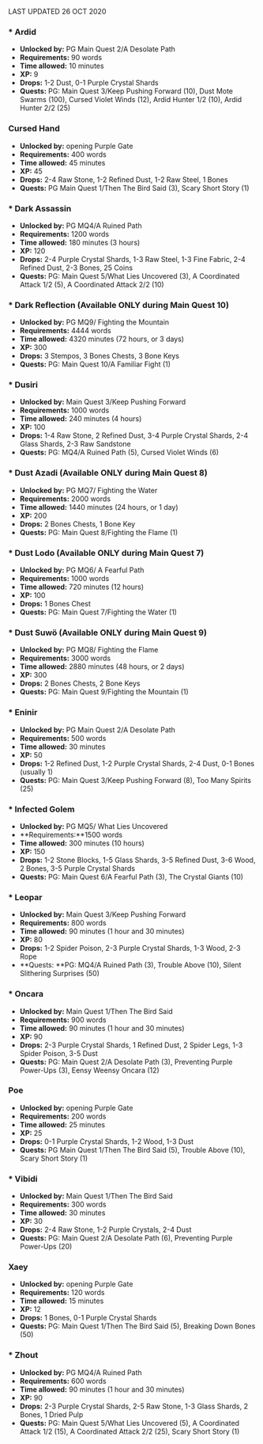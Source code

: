 LAST UPDATED 26 OCT 2020

### * Ardid

- **Unlocked by:** PG Main Quest 2/A Desolate Path
- **Requirements:** 90 words
- **Time allowed:** 10 minutes
- **XP:** 9
- **Drops:** 1-2 Dust, 0-1 Purple Crystal Shards
- **Quests:** PG: Main Quest 3/Keep Pushing Forward (10), Dust Mote Swarms (100), Cursed Violet Winds (12), Ardid Hunter 1/2 (10), Ardid Hunter 2/2 (25)

### Cursed Hand

- **Unlocked by:** opening Purple Gate
- **Requirements:** 400 words
- **Time allowed:** 45 minutes
- **XP:** 45
- **Drops:** 2-4 Raw Stone, 1-2 Refined Dust, 1-2 Raw Steel, 1 Bones
- **Quests:** PG Main Quest 1/Then The Bird Said (3), Scary Short Story (1)

### * Dark Assassin

- **Unlocked by:** PG MQ4/A Ruined Path
- **Requirements:** 1200 words
- **Time allowed:** 180 minutes (3 hours)
- **XP:** 120
- **Drops:** 2-4 Purple Crystal Shards, 1-3 Raw Steel, 1-3 Fine Fabric, 2-4 Refined Dust, 2-3 Bones, 25 Coins
- **Quests:** PG: Main Quest 5/What Lies Uncovered (3), A Coordinated Attack 1/2 (5), A Coordinated Attack 2/2 (10)

### * Dark Reflection (Available ONLY during Main Quest 10)

- **Unlocked by:** PG MQ9/ Fighting the Mountain
- **Requirements:** 4444 words
- **Time allowed:** 4320 minutes (72 hours, or 3 days)
- **XP:** 300
- **Drops:** 3 Stempos, 3 Bones Chests, 3 Bone Keys
- **Quests:** PG: Main Quest 10/A Familiar Fight (1)

### * Dusiri

- **Unlocked by:** Main Quest 3/Keep Pushing Forward
- **Requirements:** 1000 words
- **Time allowed:** 240 minutes (4 hours)
- **XP:** 100
- **Drops:** 1-4 Raw Stone, 2 Refined Dust, 3-4 Purple Crystal Shards, 2-4 Glass Shards, 2-3 Raw Sandstone
- **Quests:** PG: MQ4/A Ruined Path (5), Cursed Violet Winds (6)

### * Dust Azadi (Available ONLY during Main Quest 8)

- **Unlocked by:** PG MQ7/ Fighting the Water
- **Requirements:** 2000 words
- **Time allowed:** 1440 minutes (24 hours, or 1 day)
- **XP:** 200
- **Drops:** 2 Bones Chests, 1 Bone Key
- **Quests:** PG: Main Quest 8/Fighting the Flame (1)

### * Dust Lodo (Available ONLY during Main Quest 7)

- **Unlocked by:** PG MQ6/ A Fearful Path
- **Requirements:** 1000 words
- **Time allowed:** 720 minutes (12 hours)
- **XP:** 100
- **Drops:** 1 Bones Chest
- **Quests:** PG: Main Quest 7/Fighting the Water (1)

### * Dust Suwö (Available ONLY during Main Quest 9)

- **Unlocked by:** PG MQ8/ Fighting the Flame
- **Requirements:** 3000 words
- **Time allowed:** 2880 minutes (48 hours, or 2 days)
- **XP:** 300
- **Drops:** 2 Bones Chests, 2 Bone Keys
- **Quests:** PG: Main Quest 9/Fighting the Mountain (1)

### * Eninir

- **Unlocked by:** PG Main Quest 2/A Desolate Path
- **Requirements:** 500 words
- **Time allowed:** 30 minutes
- **XP:** 50
- **Drops:** 1-2 Refined Dust, 1-2 Purple Crystal Shards, 2-4 Dust, 0-1 Bones (usually 1)
- **Quests:** PG: Main Quest 3/Keep Pushing Forward (8), Too Many Spirits (25)

### * Infected Golem

- **Unlocked by:** PG MQ5/ What Lies Uncovered
- **Requirements:**1500 words
- **Time allowed:** 300 minutes (10 hours)
- **XP:** 150
- **Drops:** 1-2 Stone Blocks, 1-5 Glass Shards, 3-5 Refined Dust, 3-6 Wood, 2 Bones, 3-5 Purple Crystal Shards
- **Quests:** PG: Main Quest 6/A Fearful Path (3), The Crystal Giants (10)

### * Leopar

- **Unlocked by:** Main Quest 3/Keep Pushing Forward
- **Requirements:** 800 words
- **Time allowed:** 90 minutes (1 hour and 30 minutes)
- **XP:** 80
- **Drops:** 1-2 Spider Poison, 2-3 Purple Crystal Shards, 1-3 Wood, 2-3 Rope
- **Quests: **PG: MQ4/A Ruined Path (3), Trouble Above (10), Silent Slithering Surprises (50)

### * Oncara

- **Unlocked by:**  Main Quest 1/Then The Bird Said
- **Requirements:** 900 words
- **Time allowed:** 90 minutes (1 hour and 30 minutes)
- **XP:** 90
- **Drops:** 2-3 Purple Crystal Shards, 1 Refined Dust, 2 Spider Legs, 1-3 Spider Poison, 3-5 Dust
- **Quests:** PG: Main Quest 2/A Desolate Path (3), Preventing Purple Power-Ups (3), Eensy Weensy Oncara (12)

### Poe

- **Unlocked by:** opening Purple Gate
- **Requirements:** 200 words
- **Time allowed:** 25 minutes
- **XP:** 25
- **Drops:** 0-1 Purple Crystal Shards, 1-2 Wood, 1-3 Dust
- **Quests:** PG Main Quest 1/Then The Bird Said (5), Trouble Above (10), Scary Short Story (1)

### * Vibidi

- **Unlocked by:**  Main Quest 1/Then The Bird Said
- **Requirements:** 300 words
- **Time allowed:** 30 minutes
- **XP:** 30
- **Drops:** 2-4 Raw Stone, 1-2 Purple Crystals, 2-4 Dust
- **Quests:** PG: Main Quest 2/A Desolate Path (6), Preventing Purple Power-Ups (20)

### Xaey

- **Unlocked by:** opening Purple Gate
- **Requirements:** 120 words
- **Time allowed:** 15 minutes
- **XP:** 12
- **Drops:** 1 Bones, 0-1 Purple Crystal Shards
- **Quests:** PG: Main Quest 1/Then The Bird Said (5), Breaking Down Bones (50)

### * Zhout

- **Unlocked by:** PG MQ4/A Ruined Path
- **Requirements:** 600 words
- **Time allowed:** 90 minutes (1 hour and 30 minutes)
- **XP:** 90
- **Drops:** 2-3 Purple Crystal Shards, 2-5 Raw Stone, 1-3 Glass Shards, 2 Bones, 1 Dried Pulp
- **Quests:** PG: Main Quest 5/What Lies Uncovered (5), A Coordinated Attack 1/2 (15), A Coordinated Attack 2/2 (25), Scary Short Story (1)